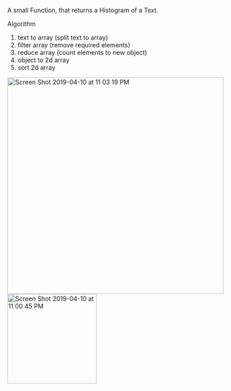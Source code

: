 A small Function, that returns a Histogram of a Text.

Algorithm
1. text to array (split text to array)
2. filter array (remove required elements)
3. reduce array (count elements to new object)
4. object to 2d array
5. sort 2d array

<img width="491" alt="Screen Shot 2019-04-10 at 11 03 19 PM" src="https://user-images.githubusercontent.com/26841074/55898640-dd00d080-5be4-11e9-8388-fd09f26803a0.png">

<img width="203" alt="Screen Shot 2019-04-10 at 11 00 45 PM" src="https://user-images.githubusercontent.com/26841074/55898550-a75be780-5be4-11e9-94a4-38406e11c975.png">
